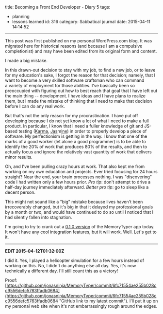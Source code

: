 title: Becoming a Front End Developer - Diary 5
tags:
  - planning
  - lessons learned
id: 316
category: Sabbatical journal
date: 2015-04-11 14:14:52
---

<div class="notice">This post was first published on my personal WordPress.com blog. It was migrated here for historical reasons (and because I am a compulsive completionist) and may have been edited from its original form and content.</div>

I made a big mistake.

<!--more-->

In this drawn-out decision to stay with my job, to find a new job, or to leave for my education's sake, I forgot the reason for that decision; namely, that I want to become a very skilled software craftsman who can command a variety of employment for those abilities. I've basically been so preoccupied with figuring out how to best reach that goal that I have left out the main thing -- development. I have ideas and I have plans to realize them, but I made the mistake of thinking that I need to make that decision before I can do any real work.

But that's not the only reason for my procrastination. I have put off developing because I do not yet know a lot of what I need to make a full product. In particular, I know that I need a fuller knowledge of git and JS-based testing ([Karma](http://karma-runner.github.io/0.12/index.html "homepage of the Karma test runner"), [Jas](http://jasmine.github.io/2.2/introduction.html "Jasmine JS documentation")m[ine](http://evanhahn.com/how-do-i-jasmine/ "A (humorous) blog post on how to use Jasmine by Evan Hahn")) in order to properly develop a piece of software. My perfectionism is getting in the way. I know that one of the marks of a good worker (let alone a good programmer) is to be able to identify the 20% of work that produces 80% of the results, and then to actually focus and ignore the relatively vast quantity of work that delivers minor results.

Oh, and I've been pulling crazy hours at work. That also kept me from working on my own education and projects. Ever tried focusing for 24 hours straight? Near the end, your brain processes nothing. I was "discovering" code I had written only a few hours prior. _Pro tip_: don't attempt to drive a half-day journey immediately afterward. _Better pro tip_: go to sleep like a decent person.

This might not sound like a "big" mistake because lives haven't been irrecoverably changed, but it's big in that it delayed my professional goals by a month or two, and would have continued to do so until I noticed that I had silently fallen into stagnation.

I'm going to try to crank out a [0.1.0 version](http://semver.org/ "Semantic Versioning page that describes what &quot;0.1.0&quot; means. ") of the MemoryTyper app today. It won't have any cool integration features, but it will work. Well. Let's get to it.

* * *

**EDIT 2015-04-12T01:32:00Z**

I did it. Yes, I played a helicopter simulation for a few hours instead of working on this. No, I didn't do anything else all day. Yes, it's now technically a different day. I'll still count this as a victory!

Proof: [https://github.com/jonasninja/MemoryTyper/commit/6fc71554ae255b028cc9556defc5763ffadb0684](https://github.com/jonasninja/MemoryTyper/commit/6fc71554ae255b028cc9556defc5763ffadb0684 "GitHub link to my latest commit"). I'll put it up on my personal web site when it's not embarrassingly rough around the edges.